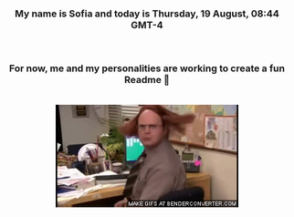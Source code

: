 


<div align="center">
<h3 >My name is Sofia and today is Thursday, 19 August, 08:44 GMT-4</h3><br>
<h3 >For now, me and my personalities are working to create a fun Readme 👋
</h3><br>
<img src='img/dwight.gif' alt='working...'/>
</div>
